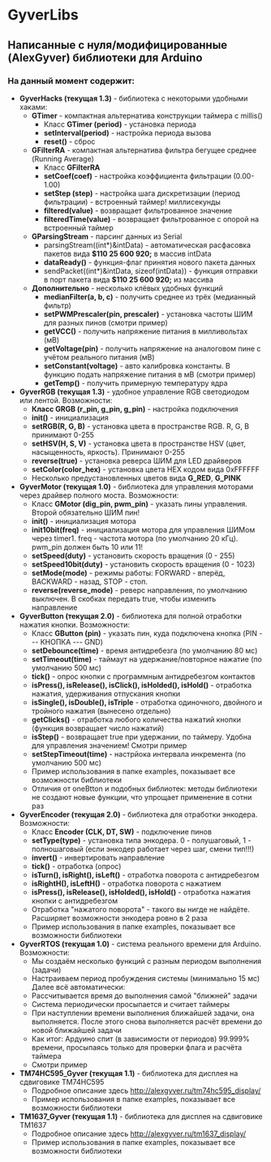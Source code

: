 # GyverLibs
## Написанные с нуля/модифицированные (AlexGyver) библиотеки для Arduino
### На данный момент содержит:
- **GyverHacks (текущая 1.3)** - библиотека с некоторыми удобными хаками:
	+ **GTimer** - компактная альтернатива конструкции таймера с millis()
		+ Класс **GTimer (period)** - установка периода
		+ **setInterval(period)** - настройка периода вызова
		+ **reset()** - сброс
	+ **GFilterRA** - компактная альтернатива фильтра бегущее среднее (Running Average)
		+ Класс **GFilterRA**
		+ **setCoef(coef)** - настройка коэффициента фильтрации (0.00-1.00)
		+ **setStep (step)** - настройка шага дискретизации (период фильтрации) - встроенный таймер! миллисекунды
		+ **filtered(value)** - возвращает фильтрованное значение
		+ **filteredTime(value)** - возвращает фильтрованное с опорой на встроенный таймер
	+ **GParsingStream** - парсинг данных из Serial
		+ parsingStream((int*)&intData) - автоматическая расфасовка пакетов вида **$110 25 600 920;** в массив intData
		+ **dataReady()** - функция-флаг принятия нового пакета данных
		+ sendPacket((int*)&intData, sizeof(intData)) - функция отправки в порт пакета вида **$110 25 600 920;** из массива
	+ **Дополнительно** - несколько клёвых удобных функций
		+ **medianFilter(a, b, c)** - получить среднее из трёх (медианный фильтр)
		+ **setPWMPrescaler(pin, prescaler)** - установка частоты ШИМ для разных пинов (смотри пример)
		+ **getVCC()** - получить напряжение питания в милливольтах (мВ)
		+ **getVoltage(pin)** - получить напряжение на аналоговом пине с учётом реального питания (мВ)
		+ **setConstant(voltage)** - авто калибровка константы. В функцию подать напряжение питания в мВ (смотри пример)
		+ **getTemp()** - получить примерную температуру ядра
- **GyverRGB (текущая 1.3)** - удобное управление RGB светодиодом или лентой. Возможности:
	- **Класс GRGB (r_pin, g_pin, g_pin)** - настройка подключения
	- **init()** - инициализация
	- **setRGB(R, G, B)** - установка цвета в пространстве RGB. R, G, B принимают 0-255
    - **setHSV(H, S, V)** - установка цвета в пространстве HSV (цвет, насыщенность, яркость). Принимают 0-255
	- **reverse(true)** - установка реверса ШИМ для LED драйверов
	- **setColor(color_hex)** - установка цвета HEX кодом вида 0xFFFFFF
	- Несколько предустановленных цветов вида **G_RED**, **G_PINK**
- **GyverMotor (текущая 1.0)** - библиотека для управления моторами через драйвер полного моста. Возможности:
	+ Класс **GMotor (dig_pin, pwm_pin)** - указать пины управления. Второй обязательно ШИМ пин!
	+ **init()** - инициализация мотора
	+ **init10bit(freq)** - инициализация мотора для управления ШИМом через timer1. freq - частота мотора (по умолчанию 20 кГц). pwm_pin должен быть 10 или 11!
	+ **setSpeed(duty)** - установить скорость вращения (0 - 255)
	+ **setSpeed10bit(duty)** - установить скорость вращения (0 - 1023)
	+ **setMode(mode)** - режимы работы: FORWARD - вперёд, BACKWARD - назад, STOP - стоп.	
	+ **reverse(reverse_mode)** - реверс направления, по умолчанию выключен. В скобках передать true, чтобы изменить направление	
- **GyverButton (текущая 2.0)** - библиотека для полной отработки нажатия кнопки. Возможности:
	+ Класс **GButton (pin)** - указать пин, куда подключена кнопка (PIN --- КНОПКА --- GND)
	+ **setDebounce(time)** - время антидребезга (по умолчанию 80 мс)
	+ **setTimeout(time)** - таймаут на удержание/повторное нажатие (по умолчанию 500 мс)
	+ **tick()** - опрос кнопки с программным антидребезгом контактов
	+ **isPress(), isRelease(), isClick(), isHolded(), isHold()** - отработка нажатия, удерживания отпускания кнопки
	+ **isSingle(), isDouble(), isTriple** - отработка одиночного, двойного и тройного нажатия (вынесено отдельно)
	+ **getClicks()** - отработка любого количества нажатий кнопки (функция возвращает число нажатий)
	+ **isStep()** - возвращает true при удержании, по таймеру. Удобна для управления значением! Смотри пример
	+ **setStepTimeout(time)** - настрйока интервала инкремента (по умолчанию 500 мс)
	+ Пример использования в папке examples, показывает все возможности библиотеки
	+ Отличия от oneBtton и подобных библиотек: методы библиотеки не создают новые функции, что упрощает применение в сотни раз
- **GyverEncoder (текущая 2.0)** - библиотека для отработки энкодера. Возможности:
	+ Класс **Encoder (CLK, DT, SW)** - подключение пинов
	+ **setType(type)** - установка типа энкодера. 0 - полушаговый, 1 - полношаговый (если энкодер работает через шаг, смени тип!!!)
	+ **invert()** - инвертировать направление
	+ **tick()** - отработка (опрос)
	+ **isTurn(), isRight(), isLeft()** - отработка поворота с антидребезгом
	+ **isRightH(), isLeftH()** - отработка поворота с нажатием
	+ **isPress(), isRelease(), isHolded(), isHold()** - отработка нажатия кнопки с антидребезгом
	+ Отработка "нажатого поворота" - такого вы нигде не найдёте. Расширяет возможности энкодера ровно в 2 раза
	+ Пример использования в папке examples, показывает все возможности библиотеки
- **GyverRTOS (текущая 1.0)** - система реального времени для Arduino. Возможности:
	- Мы создаём несколько функций с разным периодом выполнения (задачи)
    - Настраиваем период пробуждения системы (минимально 15 мс)  
    Далее всё автоматически:
    - Рассчитывается время до выполнения самой "ближней" задачи
    - Система периодически просыпается и считает таймеры
    - При наступлении времени выполнения ближайшей задачи, она выполняется. После этого снова выполняется расчёт времени до новой ближайшей задачи
    - Как итог: Ардуино спит (в зависимости от периодов) 99.999% времени, просыпаясь только для проверки флага и расчёта таймера
	- Смотри пример
- **TM74HC595_Gyver (текущая 1.1)** - библиотека для дисплея на сдвиговике TM74HC595
	+ Подробное описание здесь http://alexgyver.ru/tm74hc595_display/
	+ Пример использования в папке examples, показывает все возможности библиотеки
- **TM1637_Gyver (текущая 1.1)** - библиотека для дисплея на сдвиговике TM1637
	+ Подробное описание здесь http://alexgyver.ru/tm1637_display/
	+ Пример использования в папке examples, показывает все возможности библиотеки